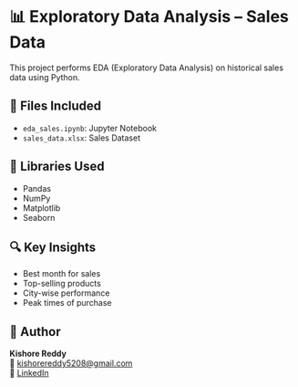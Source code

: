 # 📊 Exploratory Data Analysis – Sales Data

This project performs EDA (Exploratory Data Analysis) on historical sales data using Python.

## 📁 Files Included
- `eda_sales.ipynb`: Jupyter Notebook
- `sales_data.xlsx`: Sales Dataset

## 🔧 Libraries Used
- Pandas
- NumPy
- Matplotlib
- Seaborn

## 🔍 Key Insights
- Best month for sales
- Top-selling products
- City-wise performance
- Peak times of purchase

## 🧠 Author
**Kishore Reddy**  
📧 kishorereddy5208@gmail.com  
🔗 [LinkedIn](https://www.linkedin.com/in/nkishorekumarreddy)
